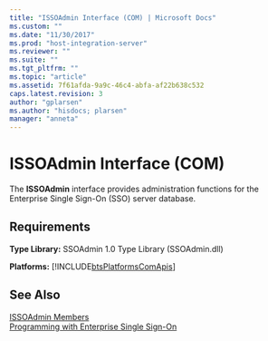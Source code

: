```yaml
---
title: "ISSOAdmin Interface (COM) | Microsoft Docs"
ms.custom: ""
ms.date: "11/30/2017"
ms.prod: "host-integration-server"
ms.reviewer: ""
ms.suite: ""
ms.tgt_pltfrm: ""
ms.topic: "article"
ms.assetid: 7f61afda-9a9c-46c4-abfa-af22b638c532
caps.latest.revision: 3
author: "gplarsen"
ms.author: "hisdocs; plarsen"
manager: "anneta"
---
```

# ISSOAdmin Interface (COM)
The **ISSOAdmin** interface provides administration functions for the Enterprise Single Sign-On (SSO) server database.  
  
## Requirements  
 **Type Library:** SSOAdmin 1.0 Type Library (SSOAdmin.dll)  
  
 **Platforms:**  [!INCLUDE[btsPlatformsComApis](../includes/btsplatformscomapis-md.md)]  
  
## See Also  
 [ISSOAdmin Members](../esso/issoadmin-members.md)   
 [Programming with Enterprise Single Sign-On](../esso/programming-with-enterprise-single-sign-on.md)